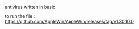 antivirus written in basic

to run the file : https://github.com/AppleWin/AppleWin/releases/tag/v1.30.10.0
